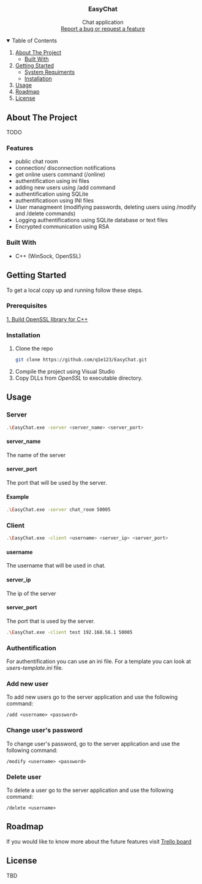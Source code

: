 <!-- PROJECT LOGO -->
<br />
<p align="center">
  <h3 align="center">EasyChat</h3>

  <p align="center">
    Chat application
    <br>
    <a href="https://github.com/q1e123/EasyChat/issues">Report a bug or request a feature</a>
  </p>
</p>



<!-- TABLE OF CONTENTS -->
<details open="open">
  <summary>Table of Contents</summary>
  <ol>
    <li>
      <a href="#about-the-project">About The Project</a>
      <ul>
        <li><a href="#built-with">Built With</a></li>
      </ul>
    </li>
    <li>
      <a href="#getting-started">Getting Started</a>
      <ul>
        <li><a href="#prerequisites">System Requiments</a></li>
        <li><a href="#installation">Installation</a></li>
      </ul>
    </li>
    <li><a href="#usage">Usage</a></li>
    <li><a href="#roadmap">Roadmap</a></li>
    <li><a href="#license">License</a></li>
  </ol>
</details>



<!-- ABOUT THE PROJECT -->
## About The Project

TODO

### Features

* public chat room
* connection/ disconnection notifications
* get online users command (/online) 
* authentification using ini files
* adding new users using /add command
* authentification using SQLite
* authentificatioon using INI files
* User managmeent (modifiying passwords, deleting users using /modify and /delete commands)
* Logging authentifications using SQLite database or text files
* Encrypted communication using RSA

### Built With

* C++ (WinSock, OpenSSL)

<!-- GETTING STARTED -->
## Getting Started

To get a local copy up and running follow these steps.

### Prerequisites
[1. Build OpenSSL library for C++](https://www.youtube.com/watch?v=PMHEoBkxYaQ)

### Installation

1. Clone the repo
   ```sh
   git clone https://github.com/q1e123/EasyChat.git
   ```
2. Compile the project using Visual Studio
3. Copy DLLs from *OpenSSL* to executable directory.

<!-- USAGE EXAMPLES -->
## Usage


### Server
```sh
.\EasyChat.exe -server <server_name> <server_port>
```

#### server_name
The name of the server

#### server_port
The port that will be used by the server.

#### Example

```sh
.\EasyChat.exe -server chat_room 50005
```

### Client
```sh
.\EasyChat.exe -client <username> <server_ip> <server_port>
```

#### username
The username that will be used in chat.

#### server_ip
The ip of the server

#### server_port
The port that is used by the server.

```sh
.\EasyChat.exe -client test 192.168.56.1 50005
```

### Authentification
For authentification you can use an ini file. For a template you can look at *users-template.ini* file.

### Add new user
To add new users go to the server application and use the following command:
```
/add <username> <password>
```

### Change user's password
To change user's password, go to the server application and use the following command:
```
/modify <username> <password>
```

### Delete user
To delete a user go to the server application and use the following command:
```
/delete <username>
```
<!-- ROADMAP -->
## Roadmap

If you would like to know more about the future features visit [Trello board](https://trello.com/b/pswIsrQx/easychat)


<!-- LICENSE -->
## License

TBD


